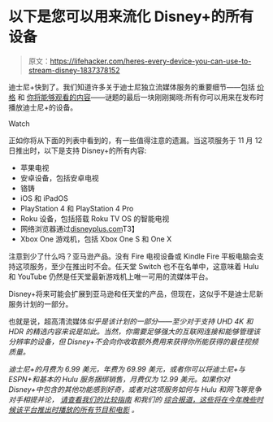 # 以下是您可以用来流化 Disney+的所有设备

> 原文：<https://lifehacker.com/heres-every-device-you-can-use-to-stream-disney-1837378152>

迪士尼+快到了。我们知道许多关于迪士尼独立流媒体服务的重要细节——包括 [价格](https://lifehacker.com/how-disney-compares-to-netflix-hulu-and-amazon-prime-1837042032) 和 [你将能够观看的内容](https://lifehacker.com/these-movies-and-shows-are-arriving-on-disney-plus-on-l-1836660561)——谜题的最后一块刚刚揭晓:所有你可以用来在发布时播放迪士尼+的设备。

Watch

正如你将从下面的列表中看到的，有一些值得注意的遗漏。当这项服务于 11 月 12 日推出时，以下是支持 Disney+的所有内容:

*   苹果电视
*   安卓设备，包括安卓电视
*   铬铸
*   iOS 和 iPadOS
*   PlayStation 4 和 PlayStation 4 Pro
*   Roku 设备，包括搭载 Roku TV OS 的智能电视
*   网络浏览器通过[disneyplus.com](http://disneyplus.com)T3】
*   Xbox One 游戏机，包括 Xbox One S 和 One X

注意到少了什么吗？亚马逊产品。没有 Fire 电视设备或 Kindle Fire 平板电脑会支持这项服务，至少在推出时不会。任天堂 Switch 也不在名单中，这意味着 Hulu 和 YouTube 仍然是任天堂最新游戏机上唯一可用的流媒体平台。

Disney+将来可能会扩展到亚马逊和任天堂的产品，但现在，这似乎不是迪士尼新服务计划的一部分。

也就是说，超高清流媒体*似乎是该计划的一部分——至少对于支持 UHD 4K 和 HDR 的精选内容来说是如此。当然，你需要足够强大的互联网连接和能够管理该分辨率的设备，但 Disney+不会向你收取额外费用来获得你所能获得的最佳视频质量。*

*迪士尼+的月费为 6.99 美元，年费为 69.99 美元，或者你可以将迪士尼+与 ESPN+和基本的 Hulu 服务捆绑销售，月费仅为 12.99 美元。如果你对 Disney+中包含的其他功能感到好奇，或者对这项服务如何与 Hulu 和网飞等竞争对手相提并论， [请查看我们的比较指南](https://lifehacker.com/how-disney-compares-to-netflix-hulu-and-amazon-prime-1837042032) 和我们的 [综合报道，这些将在今年晚些时候该平台推出时播放的所有节目和电影](https://lifehacker.com/these-movies-and-shows-are-arriving-on-disney-plus-on-l-1836660561) 。*